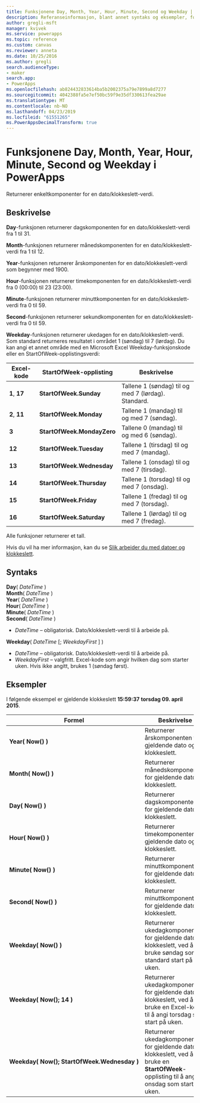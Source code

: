 ```yaml
---
title: Funksjonene Day, Month, Year, Hour, Minute, Second og Weekday | Microsoft Docs
description: Referanseinformasjon, blant annet syntaks og eksempler, for funksjonene Day, Month, Year, Hour, Minute, Second og Weekday i PowerApps
author: gregli-msft
manager: kvivek
ms.service: powerapps
ms.topic: reference
ms.custom: canvas
ms.reviewer: anneta
ms.date: 10/25/2016
ms.author: gregli
search.audienceType:
- maker
search.app:
- PowerApps
ms.openlocfilehash: ab824432833614ba5b2002375a79e7899a8d7277
ms.sourcegitcommit: 4042388fa5e7ef50bc59f9e35df330613fea29ae
ms.translationtype: MT
ms.contentlocale: nb-NO
ms.lasthandoff: 04/23/2019
ms.locfileid: "61551265"
ms.PowerAppsDecimalTransform: true
---
```

# <a name="day-month-year-hour-minute-second-and-weekday-functions-in-powerapps"></a>Funksjonene Day, Month, Year, Hour, Minute, Second og Weekday i PowerApps
Returnerer enkeltkomponenter for en dato/klokkeslett-verdi.

## <a name="description"></a>Beskrivelse
**Day**-funksjonen returnerer dagskomponenten for en dato/klokkeslett-verdi fra 1 til 31.

**Month**-funksjonen returnerer månedskomponenten for en dato/klokkeslett-verdi fra 1 til 12.

**Year**-funksjonen returnerer årskomponenten for en dato/klokkeslett-verdi som begynner med 1900.

**Hour**-funksjonen returnerer timekomponenten for en dato/klokkeslett-verdi fra 0 (00:00) til 23 (23:00).

**Minute**-funksjonen returnerer minuttkomponenten for en dato/klokkeslett-verdi fra 0 til 59.

**Second**-funksjonen returnerer sekundkomponenten for en dato/klokkeslett-verdi fra 0 til 59.

**Weekday**-funksjonen returnerer ukedagen for en dato/klokkeslett-verdi.  Som standard returneres resultatet i området 1 (søndag) til 7 (lørdag).  Du kan angi et annet område med en Microsoft Excel Weekday-funksjonskode eller en StartOfWeek-opplistingsverdi:

| Excel-kode | StartOfWeek-opplisting | Beskrivelse |
| --- | --- | --- |
| **1**, **17** |**StartOfWeek.Sunday** |Tallene 1 (søndag) til og med 7 (lørdag).  Standard. |
| **2**, **11** |**StartOfWeek.Monday** |Tallene 1 (mandag) til og med 7 (søndag). |
| **3** |**StartOfWeek.MondayZero** |Tallene 0 (mandag) til og med 6 (søndag). |
| **12** |**StartOfWeek.Tuesday** |Tallene 1 (tirsdag) til og med 7 (mandag). |
| **13** |**StartOfWeek.Wednesday** |Tallene 1 (onsdag) til og med 7 (tirsdag). |
| **14** |**StartOfWeek.Thursday** |Tallene 1 (torsdag) til og med 7 (onsdag). |
| **15** |**StartOfWeek.Friday** |Tallene 1 (fredag) til og med 7 (torsdag). |
| **16** |**StartOfWeek.Saturday** |Tallene 1 (lørdag) til og med 7 (fredag). |

Alle funksjoner returnerer et tall.

Hvis du vil ha mer informasjon, kan du se [Slik arbeider du med datoer og klokkeslett](../show-text-dates-times.md).

## <a name="syntax"></a>Syntaks
**Day**( *DateTime* )<br>**Month**( *DateTime* )<br>**Year**( *DateTime* )<br>**Hour**( *DateTime* )<br>**Minute**( *DateTime* )<br>**Second**( *DateTime* )

* *DateTime* – obligatorisk.  Dato/klokkeslett-verdi til å arbeide på.  

**Weekday**( *DateTime* [; *WeekdayFirst* ] )<br>

* *DateTime* – obligatorisk.  Dato/klokkeslett-verdi til å arbeide på. 
* *WeekdayFirst* – valgfritt.  Excel-kode som angir hvilken dag som starter uken.  Hvis ikke angitt, brukes 1 (søndag først).

## <a name="examples"></a>Eksempler
I følgende eksempel er gjeldende klokkeslett **15:59:37** **torsdag 09. april 2015**.

| Formel | Beskrivelse | Resultat |
| --- | --- | --- |
| **Year(&nbsp;Now()&nbsp;)** |Returnerer årskomponenten for gjeldende dato og klokkeslett. |2015 |
| **Month(&nbsp;Now()&nbsp;)** |Returnerer månedskomponenten for gjeldende dato og klokkeslett. |4 |
| **Day(&nbsp;Now()&nbsp;)** |Returnerer dagskomponenten for gjeldende dato og klokkeslett. |9 |
| **Hour(&nbsp;Now()&nbsp;)** |Returnerer timekomponenten for gjeldende dato og klokkeslett. |15 |
| **Minute(&nbsp;Now()&nbsp;)** |Returnerer minuttkomponenten for gjeldende dato og klokkeslett. |59 |
| **Second(&nbsp;Now()&nbsp;)** |Returnerer minuttkomponenten for gjeldende dato og klokkeslett. |37 |
| **Weekday(&nbsp;Now()&nbsp;)** |Returnerer ukedagkomponenten for gjeldende dato og klokkeslett, ved å bruke søndag som standard start på uken. |5 |
| **Weekday(&nbsp;Now();&nbsp;14&nbsp;)** |Returnerer ukedagkomponenten for gjeldende dato og klokkeslett, ved å bruke en Excel-kode til å angi torsdag som start på uken. |1 |
| **Weekday(&nbsp;Now();&nbsp;StartOfWeek.Wednesday&nbsp;)** |Returnerer ukedagkomponenten for gjeldende dato og klokkeslett, ved å bruke en **StartOfWeek**-opplisting til å angi onsdag som start på uken. |2 |


